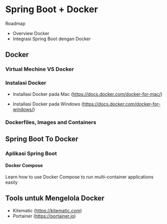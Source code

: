 # Spring Boot + Docker #

Roadmap

* Overview Docker
* Integrasi Spring Boot dengan Docker

## Docker ##

### Virtual Mechine VS Docker ###

### Instalasi Docker ###

- Installasi Docker pada Mac 
    (https://docs.docker.com/docker-for-mac/)
    
- Installasi Docker pada Windows
    (https://docs.docker.com/docker-for-windows/)

### Dockerfiles, Images and Containers ###

## Spring Boot To Docker ##

### Aplikasi Spring Boot ###

#### Docker Compose ####

Learn how to use Docker Compose to run multi-container applications easily


## Tools untuk Mengelola Docker ##

- Kitematic (https://kitematic.com)
- Portainer (https://portainer.io)